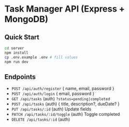 
# Task Manager API (Express + MongoDB)

## Quick Start
```bash
cd server
npm install
cp .env.example .env # fill values
npm run dev
```
## Endpoints
- `POST /api/auth/register` { name, email, password }
- `POST /api/auth/login` { email, password }
- `GET /api/tasks` (auth) `?status=pending|completed`
- `POST /api/tasks` (auth) { title, description?, dueDate? }
- `PUT /api/tasks/:id` (auth) Update fields
- `PATCH /api/tasks/:id/toggle` (auth) Toggle completed
- `DELETE /api/tasks/:id` (auth)
